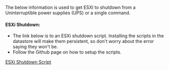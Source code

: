 The below information is used to get ESXI to shutdown from a Uninterruptible power supplies (UPS) or a single command.
#### ESXi Shutdown:

- The link below is to an ESXi shutdown script. Installing the scripts in the datastore will make them persistent, so don't worry about the error saying they won't be.
- Follow the Github page on how to setup the scripts.

[ESXi Shutdown Script](https://github.com/ThisIsTenou/esxidown/blob/master/esxidown.sh)

